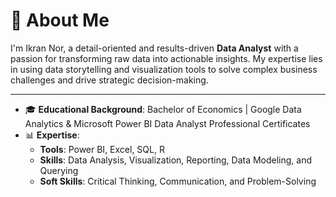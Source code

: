 
# 💼 About Me
I'm Ikran Nor, a detail-oriented and results-driven **Data Analyst** with a passion for transforming raw data into actionable insights.
My expertise lies in using data storytelling and visualization tools to solve complex business challenges and drive strategic decision-making.

---


- 🎓 **Educational Background**: Bachelor of Economics | Google Data Analytics & Microsoft Power BI Data Analyst Professional Certificates  
- 📊 **Expertise**:  
  - **Tools**: Power BI, Excel, SQL, R  
  - **Skills**: Data Analysis, Visualization, Reporting, Data Modeling, and Querying  
  - **Soft Skills**: Critical Thinking, Communication, and Problem-Solving
